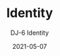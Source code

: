 ---
image_primary: "img/DJ+Identity+Art.jpg"
image_secondary: "img/DJ+Identity+Interior.jpg"
subtitle: "DJ-6 Identity"
tags: 
  - "Wall Coverings"
title: "Identity"
href: "https://www.areaenvironments.com/order/identity"
designer: "Dusa Jesih"
category: "Wall Coverings"
manufacturer: "Area Environments"
slug: "/manufacturers/area-environments/wall-coverings/dusa-jesih-identity"
date: "2021-05-07"
---